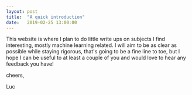 ```yaml
---
layout: post
title:  "A quick introduction"
date:   2019-02-25 13:00:00 
---
```


This website is where I plan to do little write ups on subjects I find interesting, mostly machine learning related. I will aim to be as clear as possible while staying rigorous, that's going to be a fine line to toe, but I hope I can be useful to at least a couple of you and would love to hear any feedback you have!  

cheers,  

Luc